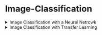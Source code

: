 # Image-Classification

<details><summary> Image Classification with a Neural Netrowk </summary>
* [Flower Images Classification with Nerural Networks using Keras](https://github.com/aravind-naidu/Image-Classification/blob/main/flower_classification.ipynb/)
</details>

<details>
<summary> Image Classification with Transfer Learning </summary>
  > [Tomato Leaf Classification with ResNet50](https://github.com/aravind-naidu/Image-Classification/blob/main/resnet-50.ipynb)
</details>
